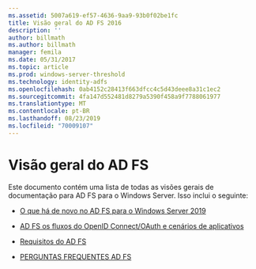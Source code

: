 ```yaml
---
ms.assetid: 5007a619-ef57-4636-9aa9-93b0f02be1fc
title: Visão geral do AD FS 2016
description: ''
author: billmath
ms.author: billmath
manager: femila
ms.date: 05/31/2017
ms.topic: article
ms.prod: windows-server-threshold
ms.technology: identity-adfs
ms.openlocfilehash: 0ab4152c28413f663dfcc4c5d43deee8a31c1ec2
ms.sourcegitcommit: 4fa147d552481d8279a5390f458a9f7788061977
ms.translationtype: MT
ms.contentlocale: pt-BR
ms.lasthandoff: 08/23/2019
ms.locfileid: "70009107"
---
```

# <a name="ad-fs-overview"></a>Visão geral do AD FS



Este documento contém uma lista de todas as visões gerais de documentação para AD FS para o Windows Server. Isso inclui o seguinte:
  
  
  
* [O que há de novo no AD FS para o Windows Server 2019](../ad-fs/overview/whats-new-active-directory-federation-services-windows-server.md)  
  
* [AD FS os fluxos do OpenID Connect/OAuth e cenários de aplicativos](../ad-fs/overview/ad-fs-openid-connect-oauth-flows-scenarios.md) 

* [Requisitos do AD FS](../ad-fs/overview/AD-FS-2016-Requirements.md)

* [PERGUNTAS FREQUENTES AD FS](../ad-fs/overview/AD-FS-FAQ.md)

  
  

